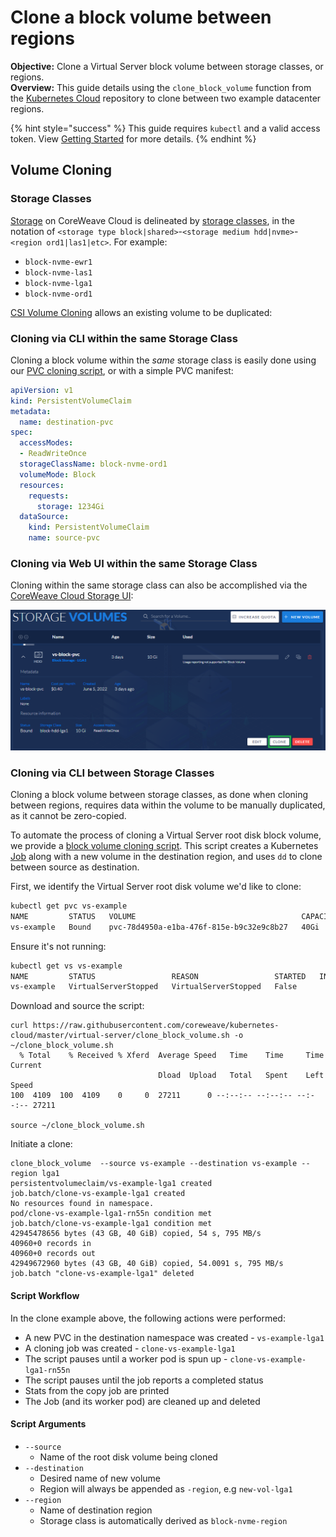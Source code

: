 # Clone a block volume between regions

**Objective:** Clone a Virtual Server block volume between storage classes, or regions.\
**Overview:** This guide details using the `clone_block_volume` function from the [Kubernetes Cloud](https://github.com/coreweave/kubernetes-cloud) repository to clone between two example datacenter regions.&#x20;

{% hint style="success" %}
This guide requires `kubectl` and a valid access token. View [Getting Started](../../../coreweave-kubernetes/getting-started.md) for more details.
{% endhint %}

## Volume Cloning

### Storage Classes

[Storage](../../../coreweave-kubernetes/storage.md) on CoreWeave Cloud is delineated by [storage classes](https://kubernetes.io/docs/concepts/storage/storage-classes/), in the notation of `<storage type block|shared>`-`<storage medium hdd|nvme>`-`<region ord1|las1|etc>`. For example:

* `block-nvme-ewr1`
* `block-nvme-las1`
* `block-nvme-lga1`
* `block-nvme-ord1`

[CSI Volume Cloning](https://kubernetes.io/docs/concepts/storage/volume-pvc-datasource/) allows an existing volume to be duplicated:

### Cloning via CLI within the same Storage Class

Cloning a block volume within the _same_ storage class is easily done using our [PVC cloning script](https://github.com/coreweave/kubernetes-cloud/blob/master/virtual-server/pvc-clone.sh), or with a simple PVC manifest:

```yaml
apiVersion: v1
kind: PersistentVolumeClaim
metadata:
  name: destination-pvc
spec:
  accessModes:
  - ReadWriteOnce
  storageClassName: block-nvme-ord1
  volumeMode: Block
  resources:
    requests:
      storage: 1234Gi
  dataSource:
    kind: PersistentVolumeClaim
    name: source-pvc
```

### Cloning via Web UI within the same Storage Class

Cloning within the same storage class can also be accomplished via the [CoreWeave Cloud Storage UI](https://cloud.coreweave.com/storage):&#x20;

![](<../../.gitbook/assets/image (55).png>)

### Cloning via CLI between Storage Classes

Cloning a block volume between storage classes, as done when cloning between regions, requires data within the volume to be manually duplicated, as it cannot be zero-copied.&#x20;

To automate the process of cloning a Virtual Server root disk block volume, we provide a [block volume cloning script](https://github.com/coreweave/kubernetes-cloud/blob/master/virtual-server/clone\_block\_volume.sh). This script creates a Kubernetes [Job](https://kubernetes.io/docs/concepts/workloads/controllers/job/) along with a new volume in the destination region, and uses `dd` to clone between source as destination.

First, we identify the Virtual Server root disk volume we'd like to clone:

```bash
kubectl get pvc vs-example
NAME         STATUS   VOLUME                                     CAPACITY   ACCESS MODES   STORAGECLASS      AGE
vs-example   Bound    pvc-78d4950a-e1ba-476f-815e-b9c32e9c8b27   40Gi       RWO            block-nvme-ewr1   3m11s
```

Ensure it's not running:

```bash
kubectl get vs vs-example
NAME         STATUS                 REASON                 STARTED   INTERNAL IP   EXTERNAL IP
vs-example   VirtualServerStopped   VirtualServerStopped   False 
```

Download and source the script:

```
curl https://raw.githubusercontent.com/coreweave/kubernetes-cloud/master/virtual-server/clone_block_volume.sh -o ~/clone_block_volume.sh
  % Total    % Received % Xferd  Average Speed   Time    Time     Time  Current
                                 Dload  Upload   Total   Spent    Left  Speed
100  4109  100  4109    0     0  27211      0 --:--:-- --:--:-- --:--:-- 27211

source ~/clone_block_volume.sh

```

Initiate a clone:

```
clone_block_volume  --source vs-example --destination vs-example --region lga1
persistentvolumeclaim/vs-example-lga1 created
job.batch/clone-vs-example-lga1 created
No resources found in namespace.
pod/clone-vs-example-lga1-rn55n condition met
job.batch/clone-vs-example-lga1 condition met
42945478656 bytes (43 GB, 40 GiB) copied, 54 s, 795 MB/s 
40960+0 records in
40960+0 records out
42949672960 bytes (43 GB, 40 GiB) copied, 54.0091 s, 795 MB/s
job.batch "clone-vs-example-lga1" deleted

```

#### Script Workflow

In the clone example above, the following actions were performed:

* A new PVC in the destination namespace was created - `vs-example-lga1`
* A cloning job was created - `clone-vs-example-lga1`
* The script pauses until a worker pod is spun up - `clone-vs-example-lga1-rn55n`
* The script pauses until the job reports a completed status
* Stats from the copy job are printed
* The Job (and its worker pod) are cleaned up and deleted

#### Script Arguments

* `--source`
  * Name of the root disk volume being cloned
* `--destination`
  * Desired name of new volume
  * Region will always be appended as `-region`, e.g `new-vol-lga1`
* `--region`
  * Name of destination region
  * Storage class is automatically derived as `block-nvme-region`
